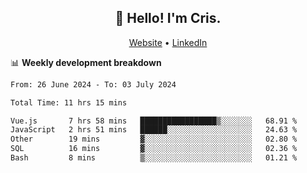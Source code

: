 
<h2 align="center">👋 Hello! I'm Cris.</h2>
<p align="center">
  <a href="https://www.criscunas.dev">Website</a> •
  <a href="https://www.linkedin.com/in/cristophercunas/">LinkedIn</a> 
</p>


📊 **Weekly development breakdown**
<!--START_SECTION:waka-->

```txt
From: 26 June 2024 - To: 03 July 2024

Total Time: 11 hrs 15 mins

Vue.js       7 hrs 58 mins   █████████████████▒░░░░░░░   68.91 %
JavaScript   2 hrs 51 mins   ██████░░░░░░░░░░░░░░░░░░░   24.63 %
Other        19 mins         ▓░░░░░░░░░░░░░░░░░░░░░░░░   02.80 %
SQL          16 mins         ▓░░░░░░░░░░░░░░░░░░░░░░░░   02.36 %
Bash         8 mins          ▒░░░░░░░░░░░░░░░░░░░░░░░░   01.21 %
```

<!--END_SECTION:waka-->
